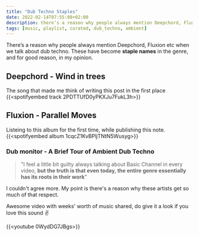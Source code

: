 ```yaml
---
title: "Dub Techno Staples"
date: 2022-02-14T07:55:08+02:00
description: there’s a reason why people always mention Deepchord, Fluxion etc when we talk about dub techno
tags: [music, playlist, curated, dub_techno, ambient]
---
```


There’s a reason why people always mention Deepchord, Fluxion etc when we talk about dub techno. These have become **staple names** in the genre, and for good reason, in my opinion.

## Deepchord - Wind in trees
The song that made me think of writing this post in the first place
{{<spotifyembed track 2PDTTUfD0yPKXJu7FukL3h>}}

## Fluxion - Parallel Moves
Listeing to this album for the first time, while publishing this note.
{{<spotifyembed album 1cqcZ1KvBPljTNtN5Wusyg>}} 

### Dub monitor - A Brief Tour of Ambient Dub Techno
> "I feel a little bit guilty always talking about Basic Channel in every video, **but the truth is that even today, the entire genre essentially has its roots in their work**"

I couldn't agree more. My point is there's a reason why these artists get so much of that respect.

Awesome video with weeks' worth of music shared, do give it a look if you love this sound ✌

{{<youtube 0WydDG7JBgs>}}
